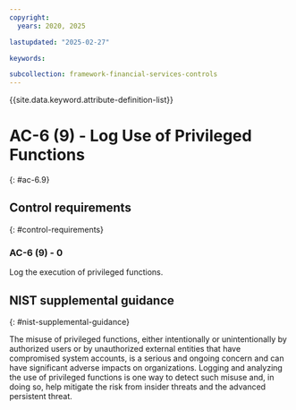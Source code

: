 ```yaml
---
copyright:
  years: 2020, 2025

lastupdated: "2025-02-27"

keywords:

subcollection: framework-financial-services-controls
---
```


{{site.data.keyword.attribute-definition-list}}

# AC-6 (9) -  Log Use of Privileged Functions
{: #ac-6.9}

## Control requirements
{: #control-requirements}



### AC-6 (9) - 0


Log the execution of privileged functions.












## NIST supplemental guidance
{: #nist-supplemental-guidance}

The misuse of privileged functions, either intentionally or unintentionally by authorized users or by unauthorized external entities that have compromised system accounts, is a serious and ongoing concern and can have significant adverse impacts on organizations. Logging and analyzing the use of privileged functions is one way to detect such misuse and, in doing so, help mitigate the risk from insider threats and the advanced persistent threat.
